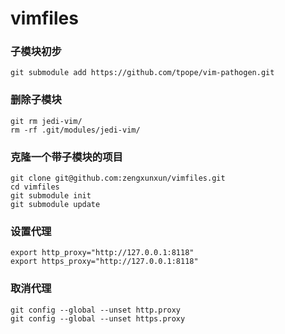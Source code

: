 # vimfiles

### 子模块初步
```
git submodule add https://github.com/tpope/vim-pathogen.git
```

### 删除子模块
```
git rm jedi-vim/
rm -rf .git/modules/jedi-vim/
```

### 克隆一个带子模块的项目
```
git clone git@github.com:zengxunxun/vimfiles.git
cd vimfiles
git submodule init
git submodule update
```

###  设置代理
```
export http_proxy="http://127.0.0.1:8118"
export https_proxy="http://127.0.0.1:8118"

```

###  取消代理
```
git config --global --unset http.proxy
git config --global --unset https.proxy
```

